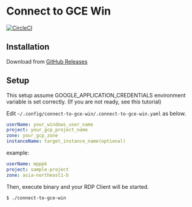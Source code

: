 # Connect to GCE Win 
[![CircleCI](https://circleci.com/gh/mpppk/connect-to-gce-win.svg?style=svg)](https://circleci.com/gh/mpppk/connect-to-gce-win)

## Installation

Download from [GitHub Releases](https://github.com/mpppk/connect-to-gce-win/releases)

## Setup
This setup assume GOOGLE_APPLICATION_CREDENTIALS environment variable is set correctly.
(If you are not ready, see this tutorial)

Edit `~/.config/connect-to-gce-win/.connect-to-gce-win.yaml` as below.

```yaml
userName: your_windows_user_name
project: your_gcp_project_name 
zone: your_gcp_zone
instanceName: target_instance_name(optional)
```

example:

```yaml
userName: mpppk
project: sample-project 
zone: asia-northeast1-b
```

Then, execute binary and your RDP Client will be started.

```
$ ./connect-to-gce-win
```